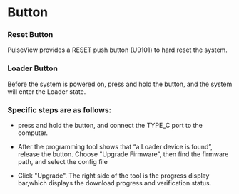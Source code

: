 # Button

### Reset Button
PulseView provides a RESET push button (U9101) to hard reset the system.

### Loader Button
Before the system is powered on, press and hold the button, and the system will enter the Loader state.

### Specific steps are as follows: 
- press and hold the button, and connect the TYPE_C port to the computer. 

- After the programming tool shows that “a Loader device is found”, release the button. Choose "Upgrade Firmware", then find the firmware path, and select the config file

- Click "Upgrade". The right side of the tool is the progress display bar,which displays the download progress and verification status.

